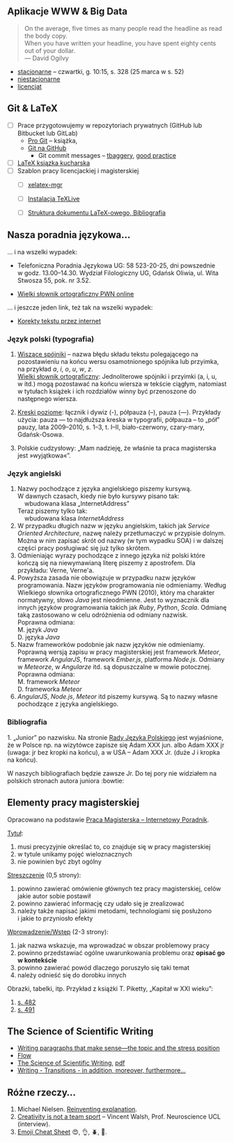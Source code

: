 ## Aplikacje WWW & Big Data

> On the average, five times as many people read the headline as read the body copy.<br>
> When you have written your headline, you have spent eighty cents out of your dollar.<br>
> — David Ogilvy

* [stacjonarne](stacjonarne.md) – czwartki, g. 10:15, s. 328 (25 marca w s. 52)
* [niestacjonarne](niestacjonarne.md)
* [licencjat](licencjat.md)


## Git & LaTeX

- [ ] Prace przygotowujemy w repozytoriach prywatnych (GitHub lub Bitbucket lub GitLab)
  - [Pro Git](http://git-scm.com/book/en/v2) – książka,
  - [Git na GitHub](https://help.github.com)
    * Git commit messages – [tbaggery](http://tbaggery.com/2008/04/19/a-note-about-git-commit-messages.html),
      [good practice](https://wiki.openstack.org/wiki/GitCommitMessages)
- [ ] [LaTeX ksiązka kucharska](http://www.ptm.org.pl/latex-ksiazka-kucharska)
- [ ] Szablon pracy licencjackiej i magisterskiej
  - [ ] [xelatex-mgr](https://github.com/wbzyl/xelatex-mgr)
  - [ ] [Instalacja TeXLive](http://wbzyl.inf.ug.edu.pl/sp/texlive)
  - [ ] [Struktura dokumentu LaTeX-owego, Bibliografia](http://wbzyl.inf.ug.edu.pl/sp/latex)


## Nasza poradnia językowa…

… i na wszelki wypadek:

* Telefoniczna Poradnia Językowa UG: 58 523-20-25, dni powszednie
  w godz. 13.00–14.30. Wydział Filologiczny UG, Gdańsk Oliwia, ul. Wita
  Stwosza 55, pok. nr 3.52.

* [Wielki słownik ortograficzny PWN online](http://so.pwn.pl/)

… i jeszcze jeden link, też tak na wszelki wypadek:

* [Korekty tekstu przez internet](http://turbokorekty.pl)


### Język polski (typografia)

1. [Wiszące spójniki](http://pl.wikipedia.org/wiki/Wisz%C4%85cy_sp%C3%B3jnik) –
nazwa błędu składu tekstu polegającego na pozostawieniu na końcu wersu osamotnionego
spójnika lub przyimka, na przykład *a*, *i*, *o*, *u*, *w*, *z*.<br>
[Wielki słownik ortograficzny](http://so.pwn.pl/zasady.php?id=629563):
Jednoliterowe spójniki i przyimki (a, i, u, w itd.) mogą pozostawać na końcu wiersza
w tekście ciągłym, natomiast w tytułach książek
i ich rozdziałów winny być przenoszone do następnego wiersza.

1. [Kreski poziome](http://www.ekorekta24.pl/aktualnosci-jezykowe/16-opracowanie-tekstu/122-myslnik-pauza-polpauza-i-dywiz-lacznik-czym-sie-roznia-i-jak-je-stosowac):
łącznik i dywiz (-), półpauza (–), pauza (—). Przykłady użycia:
pauza — to najdłuższa kreska w typografii,
półpauza – to „pół” pauzy,
lata 2009–2010, s. 1–3, t. I–II,
biało-czerwony, czary-mary, Gdańsk-Osowa.

1. Polskie cudzysłowy:
„Mam nadzieję, że właśnie ta praca magisterska jest »wyjątkowa«”.

<!--
  To zdanie można zapisać też tak:
  „Mam nadzieję, że właśnie ta praca magisterska jest *wyjątkowa*”.
-->

### Język angielski

1. Nazwy pochodzące z języka angielskiego piszemy kursywą.<br>
W dawnych czasach, kiedy nie było kursywy pisano tak:<br>
    wbudowana klasa „InternetAddress”<br>
Teraz piszemy tylko tak:<br>
    wbudowana klasa *InternetAddress*
1. W przypadku długich nazw w języku angielskim, takich jak *Service
Oriented Architecture*, nazwę należy przetłumaczyć w przypisie
dolnym. Można w nim zapisać skrót od nazwy (w tym wypadku SOA) i w
dalszej części pracy posługiwać się już tylko skrótem.
1. Odmieniając wyrazy pochodzące z innego języka niż polski które
kończą się na niewymawianą literę piszemy z apostrofem. Dla
przykładu: Verne, Verne'a.
1. Powyższa zasada nie obowiązuje w przypadku nazw języków programowania.
Nazw języków programowania nie odmieniamy. Według Wielkiego słownika
ortograficznego PWN (2010), który ma charakter normatywny, słowo
*Java* jest nieodmienne.
Jest to wyznacznik dla innych języków programowania takich jak *Ruby*,
*Python*, *Scala*. Odmianę taką zastosowano w celu odróżnienia od
odmiany nazwisk.<br>
Poprawna odmiana:<br>
M. język *Java*<br>
D. języka *Java*
1. Nazw frameworków podobnie jak nazw języków nie odmieniamy.
Poprawną wersją zapisu w pracy magisterskiej jest framework
*Meteor*, framework *AngularJS*, framework *Ember.js*, platforma *Node.js*.
Odmiany w *Meteorze*, w *Angularze* itd. są dopuszczalne
w mowie potocznej.<br>
Poprawna odmiana:<br>
M. framework *Meteor*<br>
D. frameworka *Meteor*
1. *AngularJS*, *Node.js*, *Meteor* itd piszemy kursywą.
Są to nazwy własne pochodzące z języka angielskiego.


### Bibliografia

1\. „Junior” po nazwisku.
Na stronie [Rady Języka Polskiego](http://www.rjp.pan.pl/index.php?option=com_content&view=article&id=807:junior-po-nazwisku-&catid=76:opinie-o-imionach&Itemid=58)
jest wyjaśnione, że w Polsce np. na wizytówce zapisze się
Adam XXX jun. albo Adam XXX jr (uwaga: jr bez kropki na końcu),
a w USA – Adam XXX Jr.  (duże J i kropka na końcu).

W naszych bibliografiach będzie zawsze Jr.
Do tej pory nie widziałem na polskich stronach autora juniora :bowtie:


## Elementy pracy magisterskiej

Opracowano na podstawie [Praca Magisterska – Internetowy Poradnik](http://www.pracamagisterska.net/poradnik).

[Tytuł](http://www.pracamagisterska.net/tytul):

1. musi precyzyjnie określać to, co znajduje się w pracy magisterskiej
1. w tytule unikamy pojęć wieloznacznych
1. nie powinien być zbyt ogólny

[Streszczenie](http://www.pracamagisterska.net/streszczenie) (0,5 strony):

1. powinno zawierać omówienie głównych tez pracy magisterskiej,
  celów jakie autor sobie postawił
1. powinno zawierać informację czy udało się je zrealizować
1. należy także napisać jakimi metodami, technologiami się posłużono
  i jakie to przyniosło efekty

[Wprowadzenie/Wstęp](http://www.pracamagisterska.net/wstep) (2-3 strony):

1. jak nazwa wskazuje, ma wprowadzać w obszar problemowy pracy
1. powinno przedstawiać ogólne uwarunkowania problemu oraz **opisać go w kontekście**
1. powinno zawierać powód dlaczego poruszyło się taki temat
1. należy odnieść się do dorobku innych

Obrazki, tabelki, itp. Przykład z książki T. Piketty, „Kapitał w XXI wieku”:

1. [s. 482](images/piketty-482.png)
1. [s. 491](images/piketty-491.png)


## The Science of Scientific Writing

* [Writing paragraphs that make sense—the topic and the stress position](http://serialmentor.com/blog/2013/9/26/writing-paragraphs-that-make-sensethe-topic-and-the-stress-position)
* [Flow](https://www.youtube.com/watch?v=e9V1tiGChzc)
* [The Science of Scientific Writing](http://www.americanscientist.org/issues/pub/the-science-of-scientific-writing), [pdf](http://www.inf.fu-berlin.de/lehre/pmo/eng/ScientificWriting.pdf)
* [Writing - Transitions - in addition, moreover, furthermore…](https://www.youtube.com/watch?v=IsDR3XEv50E)


## Różne rzeczy…

1. Michael Nielsen.
   [Reinventing explanation](http://michaelnielsen.org/reinventing_explanation/index.html).
1. [Creativity is not a team sport](http://www.improvides.com/2014/03/24/creativity-team-sport-interview-vincent-walsh-prof-neuroscience-ucl/)
   – Vincent Walsh, Prof. Neuroscience UCL (interview).
1. [Emoji Cheat Sheet](http://www.emoji-cheat-sheet.com/) :heart_eyes:, :ok_hand:, :beetle:, :gem:.
